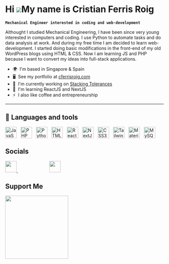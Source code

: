 # Hi ![](https://user-images.githubusercontent.com/18350557/176309783-0785949b-9127-417c-8b55-ab5a4333674e.gif)My name is Cristian Ferris Roig

**`Mechanical Engineer interested in coding and web-development`**

Althought I studied Mechanical Engineering, I have been since very young interested in computers and coding. I use Python to automate tasks and do data analysis at work. And during my free time I am decided to learn web-development. I started doing basic modifications in the front-end of my old WordPress blogs using HTML & CSS. Now I am learning JS and PHP because I want to convert my ideas into full-stack applications.

*   🌍  I'm based in Singapore & Spain
*   🖥️  See my portfolio at [cferrisroig.com](http://cferrisroig.com/)
*   🚀  I'm currently working on [Stacking Tolerances](http://www.stackingtolerances.com/)
*   🧠  I'm learning ReactJS and NextJS
*   ⚡  I also like coffee and entrepreneurship

---

## 🧰 Languages and tools 

<img src="https://raw.githubusercontent.com/danielcranney/readme-generator/main/public/icons/skills/javascript-colored.svg" width="36" height="36" alt="JavaScript" style="padding-right:10px;" align="left"/>
<img src="https://raw.githubusercontent.com/danielcranney/readme-generator/main/public/icons/skills/php-colored.svg" width="36" height="36" alt="PHP" style="padding-right:10px;" align="left"/>
<img src="https://raw.githubusercontent.com/danielcranney/readme-generator/main/public/icons/skills/python-colored.svg" width="36" height="36" alt="Python" style="padding-right:10px;" align="left"/>
<img src="https://raw.githubusercontent.com/danielcranney/readme-generator/main/public/icons/skills/html5-colored.svg" width="36" height="36" alt="HTML5" style="padding-right:10px;" align="left"/>
<img src="https://raw.githubusercontent.com/danielcranney/readme-generator/main/public/icons/skills/react-colored.svg" width="36" height="36" alt="React" style="padding-right:10px;" align="left"/>
<img src="https://raw.githubusercontent.com/danielcranney/readme-generator/main/public/icons/skills/nextjs-colored.svg" width="36" height="36" alt="NextJs" style="padding-right:10px;" align="left"/>
<img src="https://raw.githubusercontent.com/danielcranney/readme-generator/main/public/icons/skills/css3-colored.svg" width="36" height="36" alt="CSS3" style="padding-right:10px;" align="left"/>
<img src="https://raw.githubusercontent.com/danielcranney/readme-generator/main/public/icons/skills/tailwindcss-colored.svg" width="36" height="36" alt="TailwindCSS" style="padding-right:10px;" align="left"/>
<img src="https://raw.githubusercontent.com/danielcranney/readme-generator/main/public/icons/skills/materialui-colored.svg" width="36" height="36" alt="Material UI" style="padding-right:10px;" align="left"/>
<img src="https://raw.githubusercontent.com/danielcranney/readme-generator/main/public/icons/skills/mysql-colored.svg" width="36" height="36" alt="MySQL" style="padding-right:10px;"/>



## Socials
<a href="https://www.github.com/cferrisroig" target="_blank" rel="noreferrer" style="padding-right:100px;">
  <img src="https://raw.githubusercontent.com/danielcranney/readme-generator/main/public/icons/socials/github.svg" width="36" height="36"/>
</a> 
<a href="https://www.linkedin.com/in/cferrisroig" target="_blank" rel="noreferrer" style="padding-right:10px;">
  <img src="https://raw.githubusercontent.com/danielcranney/readme-generator/main/public/icons/socials/linkedin.svg" width="36" height="36"/>
</a>



## Support Me
<a href="https://www.buymeacoffee.com/cferrisroig"><img src="https://cdn.buymeacoffee.com/buttons/v2/default-yellow.png" width="200" /></a>
